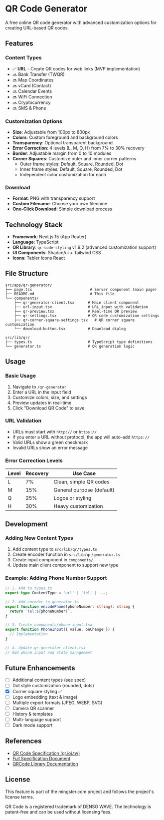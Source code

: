 # QR Code Generator

A free online QR code generator with advanced customization options for creating URL-based QR codes.

## Features

### Content Types

- ✅ **URL** - Create QR codes for web links (MVP implementation)
- 🔜 Bank Transfer (TWQR)
- 🔜 Map Coordinates
- 🔜 vCard (Contact)
- 🔜 Calendar Events
- 🔜 WiFi Connection
- 🔜 Cryptocurrency
- 🔜 SMS & Phone

### Customization Options

- **Size**: Adjustable from 100px to 800px
- **Colors**: Custom foreground and background colors
- **Transparency**: Optional transparent background
- **Error Correction**: 4 levels (L, M, Q, H) from 7% to 30% recovery
- **Border**: Adjustable margin from 0 to 10 modules
- **Corner Squares**: Customize outer and inner corner patterns
  - Outer frame styles: Default, Square, Rounded, Dot
  - Inner frame styles: Default, Square, Rounded, Dot
  - Independent color customization for each

### Download

- **Format**: PNG with transparency support
- **Custom Filename**: Choose your own filename
- **One-Click Download**: Simple download process

## Technology Stack

- **Framework**: Next.js 15 (App Router)
- **Language**: TypeScript
- **QR Library**: `qr-code-styling` v1.9.2 (advanced customization support)
- **UI Components**: Shadcn/ui + Tailwind CSS
- **Icons**: Tabler Icons React

## File Structure

```
src/app/qr-generator/
├── page.tsx                          # Server component (main page)
├── README.md                         # This file
└── components/
    ├── qr-generator-client.tsx      # Main client component
    ├── url-input.tsx                # URL input with validation
    ├── qr-preview.tsx               # Real-time QR preview
    ├── qr-settings.tsx              # QR code customization settings
    ├── qr-corner-square-settings.tsx   # QR corner square customization
    └── download-button.tsx          # Download dialog

src/lib/qr/
├── types.ts                         # TypeScript type definitions
└── generator.ts                     # QR generation logic
```

## Usage

### Basic Usage

1. Navigate to `/qr-generator`
2. Enter a URL in the input field
3. Customize colors, size, and settings
4. Preview updates in real-time
5. Click "Download QR Code" to save

### URL Validation

- URLs must start with `http://` or `https://`
- If you enter a URL without protocol, the app will auto-add `https://`
- Valid URLs show a green checkmark
- Invalid URLs show an error message

### Error Correction Levels

| Level | Recovery | Use Case |
|-------|----------|----------|
| L | 7% | Clean, simple QR codes |
| M | 15% | General purpose (default) |
| Q | 25% | Logos or styling |
| H | 30% | Heavy customization |

## Development

### Adding New Content Types

1. Add content type to `src/lib/qr/types.ts`
2. Create encoder function in `src/lib/qr/generator.ts`
3. Create input component in `components/`
4. Update main client component to support new type

### Example: Adding Phone Number Support

```typescript
// 1. Add to types.ts
export type ContentType = 'url' | 'tel' | ...;

// 2. Add encoder to generator.ts
export function encodePhone(phoneNumber: string): string {
  return `tel:${phoneNumber}`;
}

// 3. Create components/phone-input.tsx
export function PhoneInput({ value, onChange }) {
  // Implementation
}

// 4. Update qr-generator-client.tsx
// Add phone input and state management
```

## Future Enhancements

- [ ] Additional content types (see spec)
- [ ] Dot style customization (rounded, dots)
- [x] Corner square styling ✅
- [ ] Logo embedding (text & image)
- [ ] Multiple export formats (JPEG, WEBP, SVG)
- [ ] Camera QR scanner
- [ ] History & templates
- [ ] Multi-language support
- [ ] Dark mode support

## References

- [QR Code Specification (qr.ioi.tw)](https://qr.ioi.tw/zh/)
- [Full Specification Document](../../../doc/QR_CODE_GENERATOR_SPEC.md)
- [QRCode Library Documentation](https://www.npmjs.com/package/qrcode)

## License

This feature is part of the mingster.com project and follows the project's license terms.

QR Code is a registered trademark of DENSO WAVE. The technology is patent-free and can be used without licensing fees.
